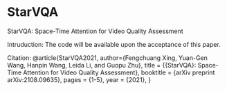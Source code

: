 # StarVQA
StarVQA: Space-Time Attention for Video Quality Assessment

Intruduction:  The code will be available upon the acceptance of this paper.

Citation:  @article{StarVQA2021,
   author={Fengchuang Xing, Yuan-Gen Wang, Hanpin Wang, Leida Li, and Guopu Zhu},
   title = {{StarVQA}: Space-Time Attention for Video Quality Assessment},
   booktitle = {arXiv preprint arXiv:2108.09635},
   pages = {1-5},
   year = {2021},
}
